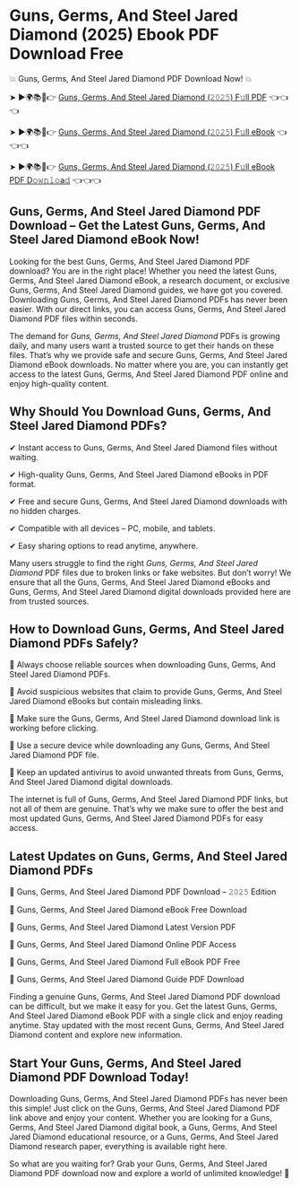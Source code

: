 # Guns, Germs, And Steel Jared Diamond (2025) Ebook PDF Download Free

💥 Guns, Germs, And Steel Jared Diamond PDF Download Now! 💥

➤ ►🌍📚📱👉 [Guns, Germs, And Steel Jared Diamond (𝟸𝟶𝟸𝟻) F𝚞ll PDF](https://getpdf.xyz/guns-germs-and-steel-jared-diamond) 👈👈👈


➤ ►🌍📚📱👉 [Guns, Germs, And Steel Jared Diamond (𝟸𝟶𝟸𝟻) F𝚞ll eBook](https://getpdf.xyz/guns-germs-and-steel-jared-diamond) 👈👈👈


➤ ►🌍📚📱👉 [Guns, Germs, And Steel Jared Diamond (𝟸𝟶𝟸𝟻) F𝚞ll eBook PDF D𝚘𝚠𝚗𝚕𝚘a𝚍](https://getpdf.xyz/guns-germs-and-steel-jared-diamond) 👈👈👈


## Guns, Germs, And Steel Jared Diamond PDF Download – Get the Latest Guns, Germs, And Steel Jared Diamond eBook Now!

Looking for the best Guns, Germs, And Steel Jared Diamond PDF download? You are in the right place! Whether you need the latest Guns, Germs, And Steel Jared Diamond eBook, a research document, or exclusive Guns, Germs, And Steel Jared Diamond guides, we have got you covered. Downloading Guns, Germs, And Steel Jared Diamond PDFs has never been easier. With our direct links, you can access Guns, Germs, And Steel Jared Diamond PDF files within seconds.

The demand for *Guns, Germs, And Steel Jared Diamond* PDFs is growing daily, and many users want a trusted source to get their hands on these files. That’s why we provide safe and secure Guns, Germs, And Steel Jared Diamond eBook downloads. No matter where you are, you can instantly get access to the latest Guns, Germs, And Steel Jared Diamond PDF online and enjoy high-quality content.

## Why Should You Download Guns, Germs, And Steel Jared Diamond PDFs?

✔ Instant access to Guns, Germs, And Steel Jared Diamond files without waiting.

✔ High-quality Guns, Germs, And Steel Jared Diamond eBooks in PDF format.

✔ Free and secure Guns, Germs, And Steel Jared Diamond downloads with no hidden charges.

✔ Compatible with all devices – PC, mobile, and tablets.

✔ Easy sharing options to read anytime, anywhere.

Many users struggle to find the right *Guns, Germs, And Steel Jared Diamond* PDF files due to broken links or fake websites. But don’t worry! We ensure that all the Guns, Germs, And Steel Jared Diamond eBooks and Guns, Germs, And Steel Jared Diamond digital downloads provided here are from trusted sources.

## How to Download Guns, Germs, And Steel Jared Diamond PDFs Safely?

📌 Always choose reliable sources when downloading Guns, Germs, And Steel Jared Diamond PDFs.

📌 Avoid suspicious websites that claim to provide Guns, Germs, And Steel Jared Diamond eBooks but contain misleading links.

📌 Make sure the Guns, Germs, And Steel Jared Diamond download link is working before clicking.

📌 Use a secure device while downloading any Guns, Germs, And Steel Jared Diamond PDF file.

📌 Keep an updated antivirus to avoid unwanted threats from Guns, Germs, And Steel Jared Diamond digital downloads.

The internet is full of Guns, Germs, And Steel Jared Diamond PDF links, but not all of them are genuine. That’s why we make sure to offer the best and most updated Guns, Germs, And Steel Jared Diamond PDFs for easy access.

## Latest Updates on Guns, Germs, And Steel Jared Diamond PDFs

🔹 Guns, Germs, And Steel Jared Diamond PDF Download – 𝟸𝟶𝟸𝟻 Edition

🔹 Guns, Germs, And Steel Jared Diamond eBook Free Download

🔹 Guns, Germs, And Steel Jared Diamond Latest Version PDF

🔹 Guns, Germs, And Steel Jared Diamond Online PDF Access

🔹 Guns, Germs, And Steel Jared Diamond Full eBook PDF Free

🔹 Guns, Germs, And Steel Jared Diamond Guide PDF Download

Finding a genuine Guns, Germs, And Steel Jared Diamond PDF download can be difficult, but we make it easy for you. Get the latest Guns, Germs, And Steel Jared Diamond eBook PDF with a single click and enjoy reading anytime. Stay updated with the most recent Guns, Germs, And Steel Jared Diamond content and explore new information.

## Start Your Guns, Germs, And Steel Jared Diamond PDF Download Today!

Downloading Guns, Germs, And Steel Jared Diamond PDFs has never been this simple! Just click on the Guns, Germs, And Steel Jared Diamond PDF link above and enjoy your content. Whether you are looking for a Guns, Germs, And Steel Jared Diamond digital book, a Guns, Germs, And Steel Jared Diamond educational resource, or a Guns, Germs, And Steel Jared Diamond research paper, everything is available right here.

So what are you waiting for? Grab your Guns, Germs, And Steel Jared Diamond PDF download now and explore a world of unlimited knowledge! 🚀